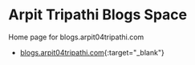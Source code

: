 # Arpit Tripathi Blogs Space
Home page for blogs.arpit04tripathi.com

- [blogs.arpit04tripathi.com](https://blogs.arpit04tripathi.com){:target="_blank"}


